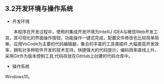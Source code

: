 ## 3.2开发环境与操作系统
* 开发环境

&emsp;&emsp;本程序在开发过程中，使用的集成开发环境为IntelliJ IDEA与微信Web开发工具，其可视化的界面操作按钮，功能操作一键式完成，配置文件修改也比较简单简单。应用VsCode为主要的代码编辑器，集合的丰富的工具类插件,大幅提高开发效率，拥有对多种软件开发的技术支持，快捷强大的代码提示，编码效率直线上升。采用Git作为版本控制工具,代码存放在GitHub上创建的代码仓库中。

* 操作系统

Windows10。